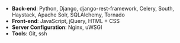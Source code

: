 - **Back-end**: Python, Django, django-rest-framework, Celery, South, Haystack, Apache Solr, SQLAlchemy, Tornado
- **Front-end**: JavaScript, jQuery, HTML + CSS
- **Server Configuration**: Nginx, uWSGI
- **Tools**: Git, ssh
